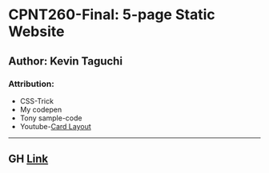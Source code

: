 # CPNT260-Final: 5-page Static Website

## Author: Kevin Taguchi

### Attribution: 

- CSS-Trick
- My codepen
- Tony sample-code
- Youtube-[Card Layout](https://www.youtube.com/watch?v=rV67qQahXAc&t=646s)
----
## GH [Link](https://kevin-234.github.io/cpnt260-final/)